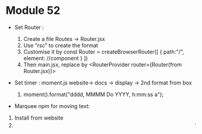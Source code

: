 # Module 52

* Set Router : 
    1. Create a file Routes -> Router.jsx
    2. Use “rsc” to create the format
    3. Customise it by 
        const Router = createBrowserRouter([
            {
                path:"/",
                element: <HomeLayout></HomeLayout> //component
            }
        ])
    4. Then main.jsx, replace <App /> by <RouterProvider router={Router(from Router.jsx)}></RouterProvider>

* Set timer : moment.js website-> docs -> display -> 2nd format from box
    1. moment().format("dddd, MMMM Do YYYY, h:mm:ss a");

* Marquee npm for moving text:
1. Install from website
2. <marquee speed={100}>{text}</marquee>

